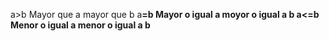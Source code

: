a>b Mayor que a mayor que b
a<b Menor que a menor que b
a>=b Mayor o igual a moyor o igual a b
a<=b Menor o igual a menor o igual a b